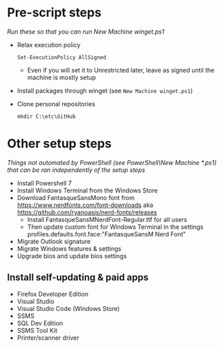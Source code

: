 # Pre-script steps
*Run these so that you can run New Machine winget.ps1*
- Relax execution policy
    
      Set-ExecutionPolicy AllSigned

  - Even if you will set it to Unrestricted later, leave as signed until the machine is mostly setup

- Install packages through winget (see `New Machine winget.ps1`)
  
- Clone personal repositories

      mkdir C:\etc\GitHub

# Other setup steps
*Things not automated by PowerShell (see PowerShell\New Machine \*.ps1) that can be ran independently of the setup steps*
- Install Powershell 7
- Install Windows Terminal from the Windows Store
- Download FantasqueSansMono font from https://www.nerdfonts.com/font-downloads aka https://github.com/ryanoasis/nerd-fonts/releases
  - Install FantasqueSansMNerdFont-Regular.ttf for all users
  - Then update custom font for Windows Terminal in the settings profiles.defaults.font.face:"FantasqueSansM Nerd Font"
- Migrate Outlook signature
- Migrate Windows features & settings
- Upgrade bios and update bios settings


## Install self-updating & paid apps
- Firefox Developer Edition
- Visual Studio
- Visual Studio Code (Windows Store)
- SSMS
- SQL Dev Edition
- SSMS Tool Kit
- Printer/scanner driver

